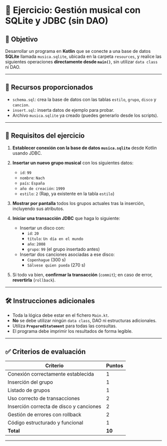 # 🧪 Ejercicio: Gestión musical con SQLite y JDBC (sin DAO)

## 🎯 Objetivo

Desarrollar un programa en **Kotlin** que se conecte a una base de datos **SQLite** llamada `musica.sqlite`, ubicada en la carpeta `resources`, y realice las siguientes operaciones **directamente desde `main()`**, sin utilizar `data class` ni DAO.

---

## 📁 Recursos proporcionados

- `schema.sql`: crea la base de datos con las tablas `estilo`, `grupo`, `disco` y `cancion`.
- `insert.sql`: inserta datos de ejemplo para probar.
- Archivo `musica.sqlite` ya creado (puedes generarlo desde los scripts).

---

## 🧩 Requisitos del ejercicio

1. **Establecer conexión con la base de datos `musica.sqlite`** desde Kotlin usando JDBC.

2. **Insertar un nuevo grupo musical** con los siguientes datos:
   - `id`: `99`
   - `nombre`: `Nach`
   - `país`: `España`
   - `año de creación`: `1999`
   - `estilo`: `2` (Rap, ya existente en la tabla `estilo`)

3. **Mostrar por pantalla** todos los grupos actuales tras la inserción, incluyendo sus atributos.

4. **Iniciar una transacción JDBC** que haga lo siguiente:
   - Insertar un disco con:
     - `id`: `20`
     - `título`: `Un día en el mundo`
     - `año`: `2008`
     - `grupo`: `99` (el grupo insertado antes)
   - Insertar dos canciones asociadas a ese disco:
     - `Copenhague` (300 s)
     - `Sálvese quien pueda` (270 s)

5. Si todo va bien, **confirmar la transacción** (`commit`); en caso de error, **revertirla** (`rollback`).

---

## 🛠 Instrucciones adicionales

- Toda la lógica debe estar en el fichero `Main.kt`.
- **No** se debe utilizar ningún `data class`, DAO ni estructuras adicionales.
- Utiliza **`PreparedStatement`** para todas las consultas.
- El programa debe imprimir los resultados de forma legible.

---

## ✅ Criterios de evaluación

| Criterio                                 | Puntos |
|------------------------------------------|--------|
| Conexión correctamente establecida       | 1      |
| Inserción del grupo                      | 1      |
| Listado de grupos                        | 1      |
| Uso correcto de transacciones            | 2      |
| Inserción correcta de disco y canciones  | 2      |
| Gestión de errores con rollback          | 2      |
| Código estructurado y funcional          | 1      |
| **Total**                                | **10** |

---
